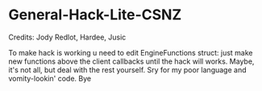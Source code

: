 # General-Hack-Lite-CSNZ
Credits: Jody Redlot, Hardee, Jusic

To make hack is working u need to edit EngineFunctions struct: just make new functions above the client callbacks until the hack will works. Maybe, it's not all, but deal with the rest yourself. Sry for my poor language and vomity-lookin' code. Bye 
